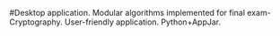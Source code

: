 #Desktop application.
Modular algorithms implemented for final exam-Cryptography.
User-friendly application.
Python+AppJar.
